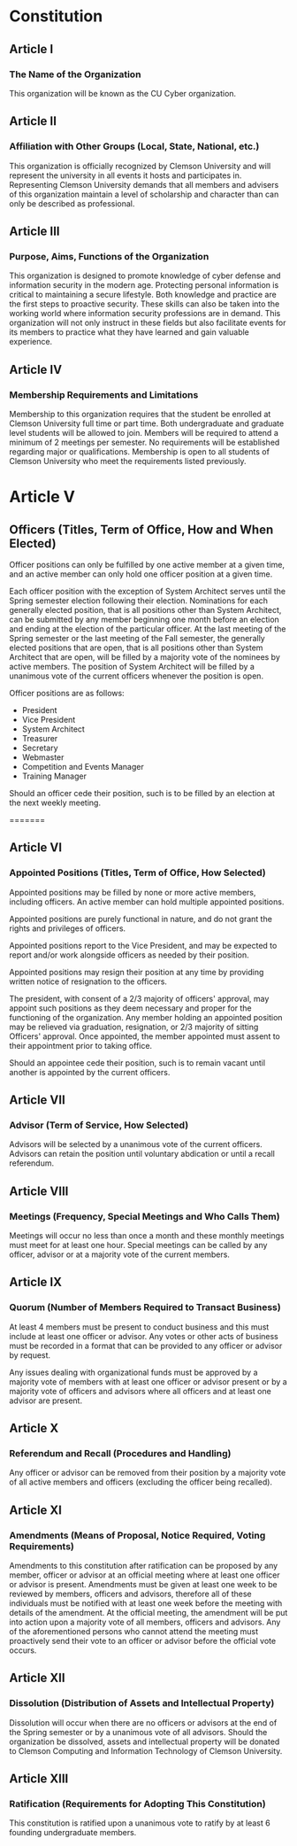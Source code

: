 # Constitution

## Article I
### The Name of the Organization

This organization will be known as the CU Cyber organization.

## Article II
### Affiliation with Other Groups (Local, State, National, etc.)

This organization is officially recognized by Clemson University and will represent the university in all events it hosts and participates in. Representing Clemson University demands that all members and advisers of this organization maintain a level of scholarship and character than can only be described as professional.

## Article III
### Purpose, Aims, Functions of the Organization

This organization is designed to promote knowledge of cyber defense and information security in the modern age. Protecting personal information is critical to maintaining a secure lifestyle. Both knowledge and practice are the first steps to proactive security. These skills can also be taken into the working world where information security professions are in demand. This organization will not only instruct in these fields but also facilitate events for its members to practice what they have learned and gain valuable experience.

## Article IV
### Membership Requirements and Limitations

Membership to this organization requires that the student be enrolled at Clemson University full time or part time. Both undergraduate and graduate level students will be allowed to join. Members will be required to attend a minimum of 2 meetings per semester. No requirements will be established regarding major or qualifications. Membership is open to all students of Clemson University who meet the requirements listed previously.

# Article V
## Officers (Titles, Term of Office, How and When Elected)

Officer positions can only be fulfilled by one active member at a given time, and an active member can only hold one officer position at a given time.

Each officer position with the exception of System Architect serves until the Spring semester election following their election. Nominations for each generally elected position, that is all positions other than System Architect, can be submitted by any member beginning one month before an election and ending at the election of the particular officer. At the last meeting of the Spring semester or the last meeting of the Fall semester, the generally elected positions that are open, that is all positions other than System Architect that are open, will be filled by a majority vote of the nominees by active members. The position of System Architect will be filled by a unanimous vote of the current officers whenever the position is open.

Officer positions are as follows:
* President
* Vice President
* System Architect
* Treasurer
* Secretary
* Webmaster
* Competition and Events Manager
* Training Manager

Should an officer cede their position, such is to be filled by an election at the next weekly meeting.

=======
## Article VI
### Appointed Positions (Titles, Term of Office, How Selected)


Appointed positions may be filled by none or more active members, including officers. An active member can hold multiple appointed positions.

Appointed positions are purely functional in nature, and do not grant the rights and privileges of officers.

Appointed positions report to the Vice President, and may be expected to report and/or work alongside officers as needed by their position.

Appointed positions may resign their position at any time by providing written notice of resignation to the officers.

The president, with consent of a 2/3 majority of officers' approval, may appoint such positions as they deem necessary and proper for the functioning of the organization. Any member holding an appointed position may be relieved via graduation, resignation, or 2/3 majority of sitting Officers' approval. Once appointed, the member appointed must assent to their appointment prior to taking office.

Should an appointee cede their position, such is to remain vacant until another is appointed by the current officers.

## Article VII
### Advisor (Term of Service, How Selected)

Advisors will be selected by a unanimous vote of the current officers. Advisors can retain the position until voluntary abdication or until a recall referendum.

## Article VIII
### Meetings (Frequency, Special Meetings and Who Calls Them)

Meetings will occur no less than once a month and these monthly meetings must meet for at least one hour. Special meetings can be called by any officer, advisor or at a majority vote of the current members.

## Article IX
### Quorum (Number of Members Required to Transact Business)

At least 4 members must be present to conduct business and this must include at least one officer or advisor. Any votes or other acts of business must be recorded in a format that can be provided to any officer or advisor by request.

Any issues dealing with organizational funds must be approved by a majority vote of members with at least one officer or advisor present or by a majority vote of officers and advisors where all officers and at least one advisor are present.

## Article X
### Referendum and Recall (Procedures and Handling)

Any officer or advisor can be removed from their position by a majority vote of all active members and officers (excluding the officer being recalled).

## Article XI
### Amendments (Means of Proposal, Notice Required, Voting Requirements)

Amendments to this constitution after ratification can be proposed by any member, officer or advisor at an official meeting where at least one officer or advisor is present. Amendments must be given at least one week to be reviewed by members, officers and advisors, therefore all of these individuals must be notified with at least one week before the meeting with details of the amendment. At the official meeting, the amendment will be put into action upon a majority vote of all members, officers and advisors. Any of the aforementioned persons who cannot attend the meeting must proactively send their vote to an officer or advisor before the official vote occurs.

## Article XII
### Dissolution (Distribution of Assets and Intellectual Property)

Dissolution will occur when there are no officers or advisors at the end of the Spring semester or by a unanimous vote of all advisors. Should the organization be dissolved, assets and intellectual property will be donated to Clemson Computing and Information Technology of Clemson University.

## Article XIII
### Ratification (Requirements for Adopting This Constitution)

This constitution is ratified upon a unanimous vote to ratify by at least 6 founding undergraduate members.
